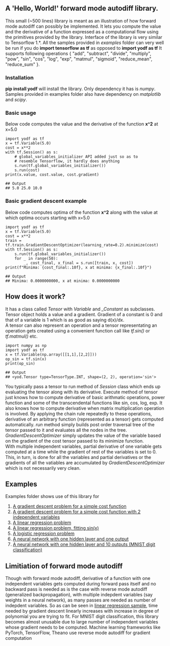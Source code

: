 ## A 'Hello, World!' forward mode autodiff library.

This small (~500 lines) library is meant as an illustration of how forward mode autodiff can possibly be implemented. It lets you compute the value and the derivative of a function expressed as a computational flow using the primitives provided by the library. Interface of the library is very similar to Tensorflow 1.\*. All the samples provided in _examples_ folder can very well be run if you do **import tensorflow as tf** as opposed to **import yodf as tf** It supports following operations { "add", "subtract", "divide", "multiply", "pow", "sin", "cos", "log", "exp", "matmul", "sigmoid", "reduce_mean", "reduce_sum" }.

### Installation

**pip install yodf** will install the library. Only dependency it has is _numpy_. Samples provided in examples folder also have dependency on _matplotlib_ and _scipy_.

### Basic usage

Below code computes the value and the derivative of the function **x^2** at x=5.0

```
import yodf as tf
x = tf.Variable(5.0)
cost = x**2
with tf.Session() as s:
    # global_variables_initializer API added just so as to
    # resemble Tensorflow, it hardly does anything
    s.run(tf.global_variables_initializer())
    s.run(cost)
print(x.value, cost.value, cost.gradient)

## Output
## 5.0 25.0 10.0
```

### Basic gradient descent example

Below code computes optima of the function **x^2** along with the value at which optima occurs starting with x=5.0

```
import yodf as tf
x = tf.Variable(5.0)
cost = x**2
train = tf.train.GradientDescentOptimizer(learning_rate=0.2).minimize(cost)
with tf.Session() as s:
    s.run(tf.global_variables_initializer())
    for _ in range(50):
        _, cost_final, x_final = s.run([train, x, cost])
print(f"Minima: {cost_final:.10f}, x at minima: {x_final:.10f}")

## Output
## Minima: 0.0000000000, x at minima: 0.0000000000
```

## How does it work?

It has a class called _Tensor_ with _Variable_ and _\_Constant_ as subclasses. Tensor object holds a value and a gradient. Gradient of a constant is 0 and that of a variable is 1 which is as good as saying d(x)/dx.  
A tensor can also represent an operation and a tensor representating an operation gets created using a convenient function call like _tf.sin()_ or _tf.matmul()_ etc.

```
import numpy as np
import yodf as tf
x = tf.Variable(np.array([[1,1],[2,2]]))
op_sin = tf.sin(x)
print(op_sin)

## Output
## <yod.Tensor type=TensorType.INT, shape=(2, 2), operation='sin'>
```

You typically pass a tensor to run method of _Session_ class which ends up evaluating the tensor along with its derivative. Execute method of tensor just knows how to compute derivative of basic arithmatic operations, power function and some of the transcendental functions like sin, cos, log, exp. It also knows how to compute derivative when matrix multiplication operation is involved. By applying the chain rule repeatedly to these operations, derivative of an arbitrary function (represented as a tensor) gets computed automatically. _run_ method simply builds post order traversal tree of the tensor passed to it and evaluates all the nodes in the tree. _GradientDescentOptimizer_ simply updates the value of the variable based on the gradient of the cost tensor passed to its minimize function.  
With multiple independent variables, partial derivative of one variable gets computed at a time while the gradient of rest of the variables is set to 0. This, in turn, is done for all the variables and partial derivatives or the gradients of all the vatiables are accumulated by _GradientDescentOptimizer_ which is not necessarily very clean.

## Examples

Examples folder shows use of this library for

1. <a href="https://github.com/yogimogi/yodf/blob/master/examples/example1_simple_cost_function.ipynb">A gradient descent problem for a simple cost function</a>
2. <a href="https://github.com/yogimogi/yodf/blob/master/examples/example2_cost_function_2_variables.ipynb">A gradient descent problem for a simple cost function with 2 independent variables</a>
3. <a href="https://github.com/yogimogi/yodf/blob/master/examples/example3_linear_regression.ipynb">A linear regression problem</a>
4. <a href="https://github.com/yogimogi/yodf/blob/master/examples/example4_linear_regression_sin_x.ipynb">A linear regression problem, fitting sin(x)</a>
5. <a href="https://github.com/yogimogi/yodf/blob/master/examples/example5_logistic_regression.ipynb">A logistic regression problem</a>
6. <a href="https://github.com/yogimogi/yodf/blob/master/examples/example6_neural_network.ipynb">A neural network with one hidden layer and one output</a>
7. <a href="https://github.com/yogimogi/yodf/blob/master/examples/example7_neural_network_mnist.ipynb">A neural network with one hidden layer and 10 outputs (MNIST digit classification)</a>

## Limitiation of forward mode autodiff

Though with forward mode autodiff, derivative of a function with one independent variables gets computed during forward pass itself and no backward pass is needed as is the case with reverse mode autodiff (generalized backpropagation), with multiple indepdent variables (say weights in a neural network), as many passes are needed as number of indepdent variables. So as can be seen in <a href="https://github.com/yogimogi/yodf/blob/master/examples/example3_linear_regression.ipynb">linear regression sample</a>, time needed by gradient descent linearly increases with increase in degree of polynomial you are trying to fit. For MNIST digit classification, this library becomes almost unusable due to large number of independent variables whose gradient needs to be computed. Machine learning frameworks like PyTorch, TensorFlow, Theano use reverse mode autodiff for gradient computation
